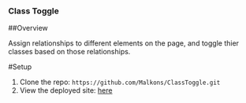 ### Class Toggle

##Overview

Assign relationships to different elements on the page, and toggle thier classes based on those relationships.  

#Setup

1. Clone the repo: `https://github.com/Malkons/ClassToggle.git`
2. View the deployed site: [here](https://malkons.github.io/ClassToggle/)